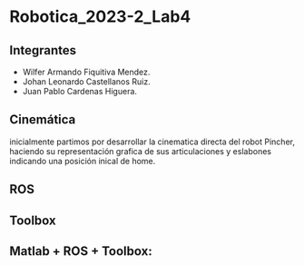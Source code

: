 # Robotica_2023-2_Lab4
## Integrantes

- Wilfer Armando Fiquitiva Mendez.
- Johan Leonardo Castellanos Ruiz.
- Juan Pablo Cardenas Higuera.

## Cinemática 
inicialmente partimos por desarrollar la cinematica directa del robot Pincher, haciendo su representación grafica de sus articulaciones y eslabones indicando una posición inical de home.
## ROS
## Toolbox
## Matlab + ROS + Toolbox:
